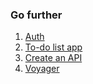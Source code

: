 ### Go further
1. [Auth](a.auth.md)
2. [To-do list app]()
3. [Create an API](c.API.md)
4. [Voyager]()